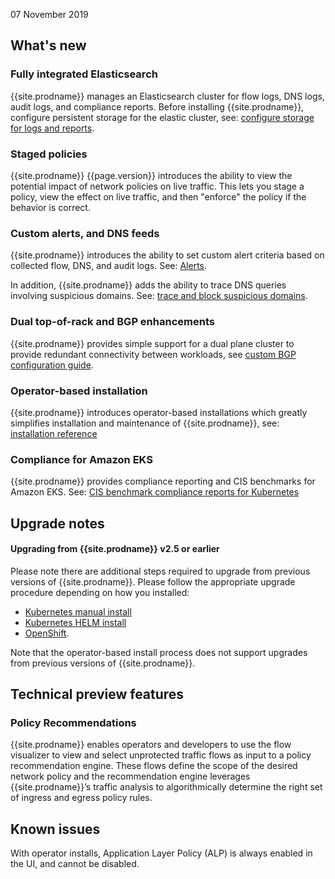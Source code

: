 07 November 2019

## What's new

### Fully integrated Elasticsearch

{{site.prodname}} manages an Elasticsearch cluster for flow logs, DNS logs,
audit logs, and compliance reports. Before installing {{site.prodname}}, configure
persistent storage for the elastic cluster, see:
[configure storage for logs and reports](../getting-started/create-storage).

### Staged policies

{{site.prodname}} {{page.version}} introduces the ability to view the potential
impact of network policies on live traffic. This lets you stage a policy,
view the effect on live traffic, and then "enforce" the policy if the behavior
is correct.

### Custom alerts, and DNS feeds

{{site.prodname}} introduces the ability to set custom alert criteria based
on collected flow, DNS, and audit logs. See:
[Alerts](../security/threat-detection-and-prevention/alerts).

In addition, {{site.prodname}} adds the ability to trace DNS queries involving
suspicious domains. See:
[trace and block suspicious domains](../security/threat-detection-and-prevention/suspicious-domains).

### Dual top-of-rack and BGP enhancements

{{site.prodname}} provides simple support for a dual plane cluster to provide
redundant connectivity between workloads, see
[custom BGP configuration guide](../networking/custom-bgp-config).

### Operator-based installation

{{site.prodname}} introduces operator-based installations which greatly simplifies
installation and maintenance of {{site.prodname}}, see:
[installation reference](.../reference/installation/api)

### Compliance for Amazon EKS

{{site.prodname}} provides compliance reporting and CIS benchmarks for Amazon EKS.
See: [CIS benchmark compliance reports for Kubernetes](../security/compliance-reports-cis)

## Upgrade notes

#### Upgrading from {{site.prodname}} v2.5 or earlier

Please note there are additional steps required to upgrade from previous versions of
{{site.prodname}}.  Please follow the appropriate upgrade procedure depending on how
you installed:
- [Kubernetes manual install](../maintenance/kubernetes-upgrade-tsee)
- [Kubernetes HELM install](../maintenance/helm-upgrade-tsee)
- [OpenShift](../maintenance/openshift-upgrade-tsee).

Note that the operator-based install process does not support upgrades from
previous versions of {{site.prodname}}.

## Technical preview features

### Policy Recommendations

{{site.prodname}} enables operators and developers to use the flow visualizer to
view and select unprotected traffic flows as input to a policy recommendation
engine. These flows define the scope of the desired network policy and the
recommendation engine leverages {{site.prodname}}’s traffic analysis to
algorithmically determine the right set of ingress and egress policy rules.

## Known issues

With operator installs, Application Layer Policy (ALP) is always enabled in the
UI, and cannot be disabled.
